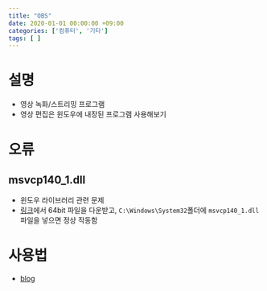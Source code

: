 ```yaml
---
title: "OBS"
date: 2020-01-01 00:00:00 +09:00
categories: ['컴퓨터', '기타']
tags: [ ]
---
```


# 설명
- 영상 녹화/스트리밍 프로그램
- 영상 편집은 윈도우에 내장된 프로그램 사용해보기

# 오류
## msvcp140_1.dll
- 윈도우 라이브러리 관련 문제
- [링크](https://www.dll-files.com/msvcp140_1.dll.html)에서 64bit 파일을 다운받고, `C:\Windows\System32`폴더에 `msvcp140_1.dll`
파일을 넣으면 정상 작동함

# 사용법
- [blog](https://blog.naver.com/PostView.naver?blogId=ferieo&logNo=221345245274&categoryNo=54&parentCategoryNo=0&viewDate=&currentPage=4&postListTopCurrentPage=&from=thumbnailList&userTopListOpen=true&userTopListCount=5&userTopListManageOpen=false&userTopListCurrentPage=4)
